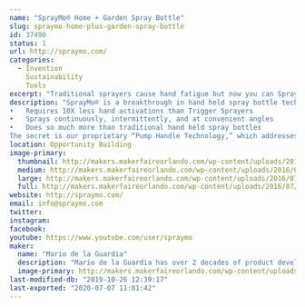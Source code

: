 ```yaml
---
name: "SprayMo® Home + Garden Spray Bottle"
slug: spraymo-home-plus-garden-spray-bottle
id: 37490
status: 1
url: http://spraymo.com/
categories:
  - Invention
    Sustainability
    Tools
excerpt: "Traditional sprayers cause hand fatigue but now you can SprayMo® with less work! TM. SprayMo® (which is currently under development) is a new home &amp; garden spray bottle that requires 10X less effort than conventional sprayers. Fewer pumps means less hand fatigue.  Your new way to Spray! TM"
description: "SprayMo® is a breakthrough in hand held spray bottle technology that:
•	Requires 10X less hand activations than Trigger Sprayers
•	Sprays continuously, intermittently, and at convenient angles
•	Does so much more than traditional hand held spray bottles
The secret is our proprietary “Pump Handle Technology,” which addresses the shortcomings and issues of traditional bottle sprayers relating to: health, convenience, durability, &amp; the environment."
location: Opportunity Building
image-primary:
  thumbnail: http://makers.makerfaireorlando.com/wp-content/uploads/2016/07/hand-with-sprayer-twitter_facebook-150x150.jpg
  medium: http://makers.makerfaireorlando.com/wp-content/uploads/2016/07/hand-with-sprayer-twitter_facebook-274x300.jpg
  large: http://makers.makerfaireorlando.com/wp-content/uploads/2016/07/hand-with-sprayer-twitter_facebook-936x1024.jpg
  full: http://makers.makerfaireorlando.com/wp-content/uploads/2016/07/hand-with-sprayer-twitter_facebook.jpg
website: http://spraymo.com/
email: info@spraymo.com
twitter: 
instagram: 
facebook: 
youtube: https://www.youtube.com/user/spraymo
maker:
  name: "Mario de la Guardia"
  description: "Mario de la Guardia has over 2 decades of product development experience including several patents."
  image-primary: http://makers.makerfaireorlando.com/wp-content/uploads/2018/08/Innovate-Pre_27-X3-1024x683.jpg
last-modified-db: "2019-10-26 12:39:17"
last-exported: "2020-07-07 11:01:42"
---
```

